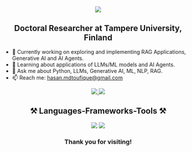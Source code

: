 <h1 align="center">
    <img src="https://readme-typing-svg.herokuapp.com/?font=Righteous&size=35&center=true&vCenter=true&width=500&height=70&duration=4000&lines=Hi+There!+👋;+I'm+Toufique+Hasan!;" />
</h1>

<h2 align="center">Doctoral Researcher at Tampere University, Finland</h2>

- 🔭 Currently working on exploring and implementing RAG Applications, Generative AI and AI Agents.    
- 🌱 Learning about applications of LLMs/ML models and AI Agents.
- 💬 Ask me about Python, LLMs, Generative AI, ML, NLP, RAG.
- 📫 Reach me: hasan.mdtoufique@gmail.com

<div align="center"> 
  <a href="https://linkedin.com/in/toufique-hasan" target="_blank">
    <img src="https://img.shields.io/badge/LinkedIn-0077B5?style=for-the-badge&logo=linkedin&logoColor=white" target="_blank" />
  </a>
  <a href="https://www.toufiquehasan.com/" target="_blank">
     <img src="https://img.shields.io/badge/Portfolio-FF5722?style=for-the-badge&logo=todoist&logoColor=white" target="_blank" /> <!-- sqlite, safari, google-chrome are other good icon options -->
  </a>
</div>

<h2 align="center">⚒️ Languages-Frameworks-Tools ⚒️</h2>

<div align="center">
    <img src="https://skillicons.dev/icons?i=anaconda,bash,pycharm,docker,vscode,idea,matlab,git,github,gitlab,sublime" />
    <img src="https://skillicons.dev/icons?i=py,c,cpp,java,r,html,css,mongodb,mysql,django,opencv,pytorch,regex,sklearn,tensorflow" /><br>
</div>

<h3 align="center">Thank you for visiting!</h3>
